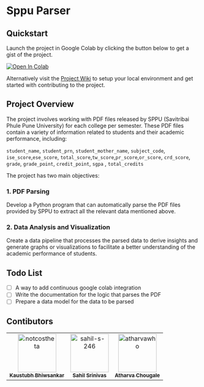 # Sppu Parser

## **Quickstart** 
Launch the project in Google Colab by clicking the button below to get a gist of the project.

<a target="_blank" href="https://colab.research.google.com/drive/1Q0_wXCs2qIsuyEAONg1uENe0ABsu89bl?usp=sharing">
  <img src="https://colab.research.google.com/assets/colab-badge.svg" alt="Open In Colab"/>
</a>

 Alternatively visit the [Project Wiki](https://github.com/notcostheta/sppu-parser/wiki/Project-Setup) to setup your local environment and get started with contributing to the project.

## **Project Overview**

The project involves working with PDF files released by SPPU (Savitribai Phule Pune University) for each college per semester. These PDF files contain a variety of information related to students and their academic performance, including:

`student_name`, `student_prn`, `student_mother_name`, `subject_code`, `ise_score`,`ese_score`, `total_score`,`tw_score`,`pr_score`,`or_score`, `crd_score`, `grade`, `grade_point`, `credit_point`, `sgpa` , `total_credits` 

The project has two main objectives:

### **1. PDF Parsing**

Develop a Python program that can automatically parse the PDF files provided by SPPU to extract all the relevant data mentioned above.

### **2. Data Analysis and Visualization**

Create a data pipeline that processes the parsed data to derive insights and generate graphs or visualizations to facilitate a better understanding of the academic performance of students.

## **Todo List**
- [ ] A way to add continuous google colab integration
- [ ] Write the documentation for the logic that parses the PDF
- [ ] Prepare a data model for the data to be parsed

## Contibutors
<!-- readme: collaborators,contributors -start -->
<table>
<tr>
    <td align="center">
        <a href="https://github.com/notcostheta">
            <img src="https://avatars.githubusercontent.com/u/96881080?v=4" width="100;" alt="notcostheta"/>
            <br />
            <sub><b>Kaustubh Bhiwsankar</b></sub>
        </a>
    </td>
    <td align="center">
        <a href="https://github.com/sahil-s-246">
            <img src="https://avatars.githubusercontent.com/u/97866494?v=4" width="100;" alt="sahil-s-246"/>
            <br />
            <sub><b>Sahil Srinivas</b></sub>
        </a>
    </td>
    <td align="center">
        <a href="https://github.com/atharvawho">
            <img src="https://avatars.githubusercontent.com/u/144663394?v=4" width="100;" alt="atharvawho"/>
            <br />
            <sub><b>Atharva Chougale</b></sub>
        </a>
    </td></tr>
</table>
<!-- readme: collaborators,contributors -end -->

